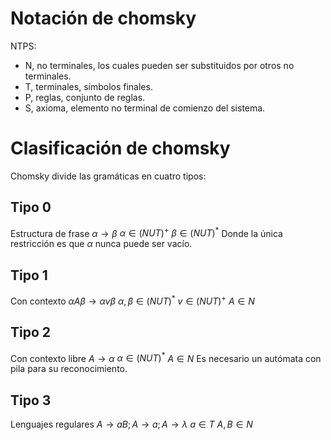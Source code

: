 # Notación de chomsky
NTPS:
- N, no terminales, los cuales pueden ser substituidos por otros no terminales.
- T, terminales, símbolos finales.
- P, reglas, conjunto de reglas.
- S, axioma, elemento no terminal de comienzo del sistema.

# Clasificación de chomsky
Chomsky divide las gramáticas en cuatro tipos:
## Tipo 0
Estructura de frase
$\alpha \rightarrow \beta$
$\alpha \in (NUT)^+$
$\beta \in (NUT)^*$
Donde la única restricción es que $\alpha$ nunca puede ser vacío.
## Tipo 1
Con contexto 
$\alpha A\beta \rightarrow \alpha v\beta$
$\alpha,\beta \in (NUT)^*$
$v \in (NUT)^+$
$A \in N$
## Tipo 2
Con contexto libre
$A \rightarrow \alpha$
$\alpha \in (NUT)^*$
$A \in N$
Es necesario un autómata con pila para su reconocimiento.
## Tipo 3
Lenguajes regulares
$A \rightarrow aB; A \rightarrow a; A \rightarrow \lambda$
$a \in T$
$A,B \in N$

